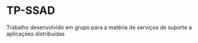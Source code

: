 # TP-SSAD
Trabalho desenvolvido em grupo para a matéria de  serviços de suporte a aplicações distribuídas
